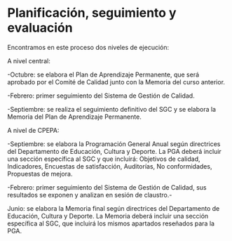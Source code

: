 # Planificación, seguimiento y evaluación

Encontramos en este proceso dos niveles de ejecución:

A nivel central:

-Octubre: se elabora el Plan de Aprendizaje Permanente, que será aprobado por el Comité de Calidad junto con la Memoria del curso anterior.

-Febrero: primer seguimiento del Sistema de Gestión de Calidad.

-Septiembre: se realiza el seguimiento definitivo del SGC y se elabora la Memoria del Plan de Aprendizaje Permanente.



A nivel de CPEPA:

-Septiembre: se elabora la Programación General Anual según directrices del Departamento de Educación, Cultura y Deporte. La PGA deberá incluir una sección específica al SGC y que incluirá: Objetivos de calidad, Indicadores, Encuestas de satisfacción, Auditorías, No conformidades, Propuestas de mejora.

-Febrero: primer seguimiento del Sistema de Gestión de Calidad, sus resultados se exponen y analizan en sesión de claustro.-

Junio: se elabora la Memoria final según directrices del Departamento de Educación, Cultura y Deporte. La Memoria deberá incluir una sección específica al SGC, que incluirá los mismos apartados reseñados para la PGA.

